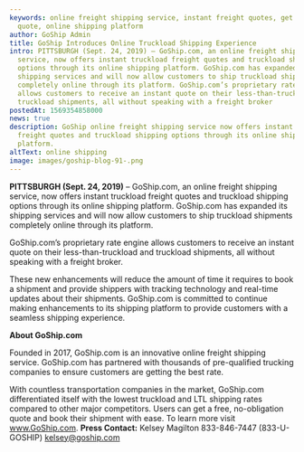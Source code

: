 ```yaml
---
keywords: online freight shipping service, instant freight quotes, get a freight
  quote, online shipping platform
author: GoShip Admin
title: GoShip Introduces Online Truckload Shipping Experience
intro: PITTSBURGH (Sept. 24, 2019) – GoShip.com, an online freight shipping
  service, now offers instant truckload freight quotes and truckload shipping
  options through its online shipping platform. GoShip.com has expanded its
  shipping services and will now allow customers to ship truckload shipments
  completely online through its platform. GoShip.com’s proprietary rate engine
  allows customers to receive an instant quote on their less-than-truckload and
  truckload shipments, all without speaking with a freight broker
postedAt: 1569354858000
news: true
description: GoShip online freight shipping service now offers instant truckload
  freight quotes and truckload shipping options through its online shipping
  platform.
altText: online shipping
image: images/goship-blog-91-.png
---
```

**PITTSBURGH (Sept. 24, 2019)** – GoShip.com, an online freight shipping service, now offers instant truckload freight quotes and truckload shipping options through its online shipping platform. GoShip.com has expanded its shipping services and will now allow customers to ship truckload shipments completely online through its platform. 

GoShip.com’s proprietary rate engine allows customers to receive an instant quote on their less-than-truckload and truckload shipments, all without speaking with a freight broker. 

These new enhancements will reduce the amount of time it requires to book a shipment and provide shippers with tracking technology and real-time updates about their shipments. GoShip.com is committed to continue making enhancements to its shipping platform to provide customers with a seamless shipping experience. 

**About GoShip.com** 

Founded in 2017, GoShip.com is an innovative online freight shipping service. GoShip.com has partnered with thousands of pre-qualified trucking companies to ensure customers are getting the best rate. 

With countless transportation companies in the market, GoShip.com differentiated itself with the lowest truckload and LTL shipping rates compared to other major competitors. Users can get a free, no-obligation quote and book their shipment with ease. To learn more visit www.GoShip.com. **Press Contact:** Kelsey Magilton 833-846-7447 (833-U-GOSHIP) [kelsey@goship.com](mailto:kelsey@goship.com)